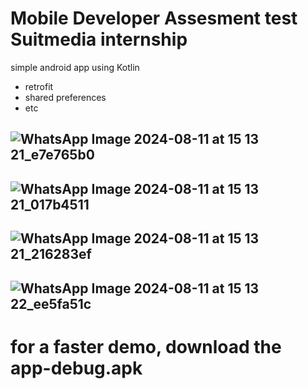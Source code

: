 # Mobile Developer Assesment test Suitmedia internship 

simple android app using Kotlin 
- retrofit
- shared preferences
- etc

## ![WhatsApp Image 2024-08-11 at 15 13 21_e7e765b0](https://github.com/user-attachments/assets/4a32a0fc-a662-4184-aad4-e202cfbf5c8e)

## ![WhatsApp Image 2024-08-11 at 15 13 21_017b4511](https://github.com/user-attachments/assets/2527bd2d-690c-4aa8-9cd0-f94dd909ec67)

## ![WhatsApp Image 2024-08-11 at 15 13 21_216283ef](https://github.com/user-attachments/assets/8715edf7-55ca-40ff-b26b-603e14f098f7)

## ![WhatsApp Image 2024-08-11 at 15 13 22_ee5fa51c](https://github.com/user-attachments/assets/81312aa3-346f-4543-ba0e-47196e07a312)

# for a faster demo, download the app-debug.apk 




